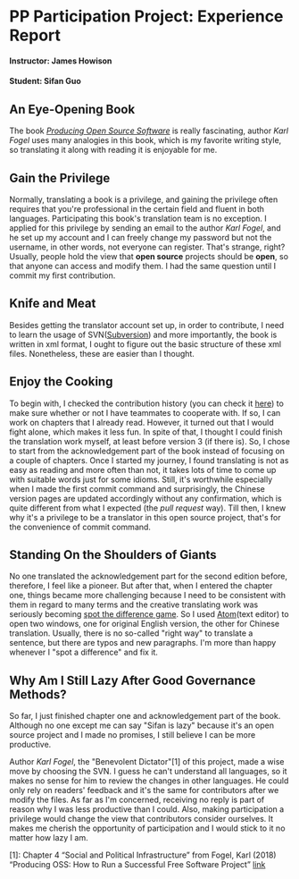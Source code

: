 # PP Participation Project: Experience Report
#### Instructor: James Howison
#### Student: Sifan Guo

## An Eye-Opening Book
The book [_Producing Open Source Software_](https://producingoss.com/) is really fascinating, author _Karl Fogel_ uses many analogies in this book, which is my favorite writing style, so translating it along with reading it is enjoyable for me.

## Gain the Privilege
Normally, translating a book is a privilege, and gaining the privilege often requires that you're professional in the certain field and fluent in both languages. Participating this book's translation team is no exception. I applied for this privilege by sending an email to the author _Karl Fogel_, and he set up my account and I can freely change my password but not the username, in other words, not everyone can register. That's strange, right? Usually, people hold the view that **open source** projects should be **open**, so that anyone can access and modify them. I had the same question until I commit my first contribution.

## Knife and Meat
Besides getting the translator account set up, in order to contribute, I need to learn the usage of SVN([Subversion](http://subversion.apache.org)) and more importantly, the book is written in xml format, I ought to figure out the basic structure of these xml files. Nonetheless, these are easier than I thought.

## Enjoy the Cooking
To begin with, I checked the contribution history (you can check it [here](http://viewvc.red-bean.com/producingoss/trunk/?view=log)) to make sure whether or not I have teammates to cooperate with. If so, I can work on chapters that I already read. However, it turned out that I would fight alone, which makes it less fun. In spite of that, I thought I could finish the translation work myself, at least before version 3 (if there is). So, I chose to start from the acknowledgement part of the book instead of focusing on a couple of chapters. Once I started my journey, I found translating is not as easy as reading and more often than not, it takes lots of time to come up with suitable words just for some idioms. Still, it's worthwhile especially when I made the first commit command and surprisingly, the Chinese version pages are updated accordingly without any confirmation, which is quite different from what I expected (the _pull request_ way). Till then, I knew why it's a privilege to be a translator in this open source project, that's for the convenience of commit command.

## Standing On the Shoulders of Giants
No one translated the acknowledgement part for the second edition before, therefore, I feel like a pioneer. But after that, when I entered the chapter one, things became more challenging because I need to be consistent with them in regard to many terms and the creative translating work was seriously becoming [spot the difference game](https://en.wikipedia.org/wiki/Spot_the_difference). So I used [Atom](https://en.wikipedia.org/wiki/Atom_(text_editor))(text editor) to open two windows, one for original English version, the other for Chinese translation. Usually, there is no so-called "right way" to translate a sentence, but there are typos and new paragraphs. I'm more than happy whenever I "spot a difference" and fix it.

## Why Am I Still Lazy After Good Governance Methods?
So far, I just finished chapter one and acknowledgement part of the book. Although no one except me can say "Sifan is lazy" because it's an open source project and I made no promises, I still believe I can be more productive.

Author _Karl Fogel_, the "Benevolent Dictator"[1] of this project, made a wise move by choosing the SVN. I guess he can't understand all languages, so it makes no sense for him to review the changes in other languages. He could only rely on readers' feedback and it's the same for contributors after we modify the files. As far as I'm concerned, receiving no reply is part of reason why I was less productive than I could. Also, making participation a privilege would change the view that contributors consider ourselves. It makes me cherish the opportunity of participation and I would stick to it no matter how lazy I am.







[1]:  Chapter 4 “Social and Political Infrastructure” from Fogel, Karl (2018) “Producing OSS: How to Run a Successful Free Software Project” [link](https://producingoss.com/en/social-infrastructure.html)
